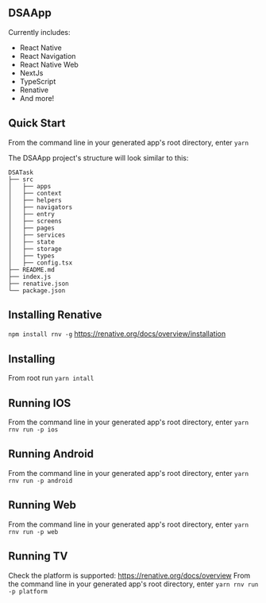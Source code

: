 ## DSAApp

Currently includes:

- React Native
- React Navigation
- React Native Web
- NextJs
- TypeScript
- Renative
- And more!

## Quick Start

From the command line in your generated app's root directory, enter `yarn`

The DSAApp project's structure will look similar to this:

```
DSATask
├── src
│   ├── apps
│   ├── context
│   ├── helpers
│   ├── navigators
│   ├── entry
│   ├── screens
│   ├── pages
│   ├── services
│   ├── state
│   ├── storage
│   ├── types
│   ├── config.tsx
├── README.md
├── index.js
├── renative.json
└── package.json

```

## Installing Renative

`npm install rnv -g`
https://renative.org/docs/overview/installation

## Installing

From root run `yarn intall`

## Running IOS

From the command line in your generated app's root directory, enter `yarn rnv run -p ios`

## Running Android

From the command line in your generated app's root directory, enter `yarn rnv run -p android`

## Running Web

From the command line in your generated app's root directory, enter `yarn rnv run -p web`

## Running TV

Check the platform is supported: https://renative.org/docs/overview
From the command line in your generated app's root directory, enter `yarn rnv run -p platform`
